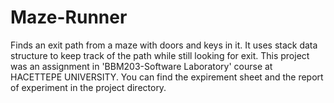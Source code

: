 # Maze-Runner
Finds an exit path from a maze with doors and keys in it. It uses stack data structure to keep track of the path while still looking for exit.
This project was an assignment in 'BBM203-Software Laboratory' course at HACETTEPE UNIVERSITY. 
You can find the expirement sheet and the report of experiment in the project directory.
